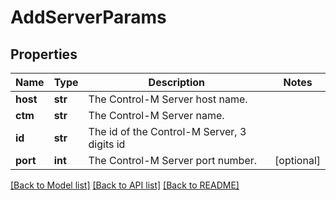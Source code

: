 # AddServerParams

## Properties
Name | Type | Description | Notes
------------ | ------------- | ------------- | -------------
**host** | **str** | The Control-M Server host name. | 
**ctm** | **str** | The Control-M Server name. | 
**id** | **str** | The id of the Control-M Server, 3 digits id | 
**port** | **int** | The Control-M Server port number. | [optional] 

[[Back to Model list]](../README.md#documentation-for-models) [[Back to API list]](../README.md#documentation-for-api-endpoints) [[Back to README]](../README.md)


